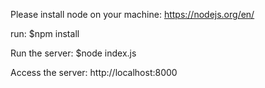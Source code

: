 Please install node on your machine:
https://nodejs.org/en/

run:
$npm install

Run the server:
$node index.js

Access the server:
http://localhost:8000
